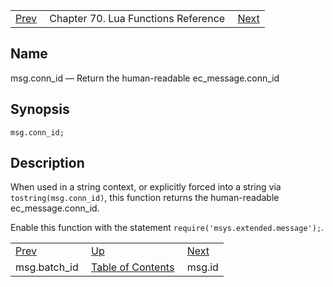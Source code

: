 |     |     |     |
| --- | --- | --- |
| [Prev](lua.ref.msg.batch_id)  | Chapter 70. Lua Functions Reference |  [Next](lua.ref.msg.id) |

<a name="lua.ref.msg.conn_id"></a>
## Name

msg.conn_id — Return the human-readable ec_message.conn_id

<a name="idp16610752"></a>
## Synopsis

`msg.conn_id;`

<a name="idp16612992"></a>
## Description

When used in a string context, or explicitly forced into a string via `tostring(msg.conn_id)`, this function returns the human-readable ec_message.conn_id.

Enable this function with the statement `require('msys.extended.message');`.

|     |     |     |
| --- | --- | --- |
| [Prev](lua.ref.msg.batch_id)  | [Up](lua.function.details) |  [Next](lua.ref.msg.id) |
| msg.batch_id  | [Table of Contents](index) |  msg.id |

